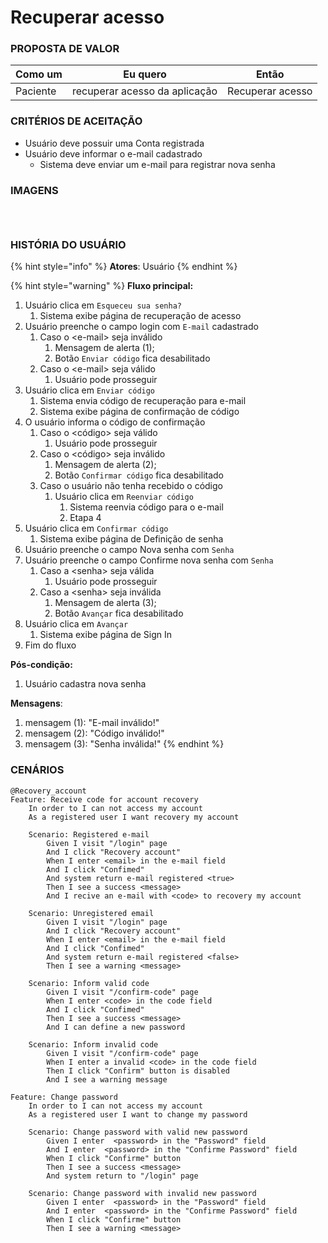 # Recuperar acesso

### PROPOSTA DE VALOR

| Como um  | Eu quero                      | Então            |
| -------- | ----------------------------- | ---------------- |
| Paciente | recuperar acesso da aplicação | Recuperar acesso |

### CRITÉRIOS DE ACEITAÇÃO

* Usuário deve possuir uma Conta registrada
* Usuário deve informar o e-mail cadastrado
  * Sistema deve enviar um e-mail para registrar nova senha

### IMAGENS

<div>

<figure><img src="../../.gitbook/assets/Recuperar acesso - 1.png" alt=""><figcaption></figcaption></figure>

 

<figure><img src="../../.gitbook/assets/Recuperar acesso - 2.png" alt=""><figcaption></figcaption></figure>

 

<figure><img src="../../.gitbook/assets/Recuperar acesso - 3.png" alt=""><figcaption></figcaption></figure>

</div>

### HISTÓRIA DO USUÁRIO

{% hint style="info" %}
**Atores**: Usuário
{% endhint %}

{% hint style="warning" %}
**Fluxo principal:**

1. Usuário clica em `Esqueceu sua senha?`
   1. Sistema exibe página de recuperação de acesso
2. Usuário preenche o campo login com `E-mail` cadastrado
   1. Caso o \<e-mail> seja inválido
      1. Mensagem de alerta (1);
      2. Botão `Enviar código` fica desabilitado
   2. Caso o \<e-mail> seja válido
      1. Usuário pode prosseguir
3. Usuário clica em `Enviar código`
   1. Sistema envia código de recuperação para e-mail
   2. Sistema exibe página de confirmação de código
4. O usuário informa o código de confirmação
   1. Caso o \<código> seja válido
      1. Usuário pode prosseguir
   2. Caso o \<código> seja inválido
      1. Mensagem de alerta (2);
      2. Botão `Confirmar código` fica desabilitado
   3. Caso o usuário não tenha recebido o código
      1. Usuário clica em `Reenviar código`
         1. Sistema reenvia código para o e-mail
         2. Etapa 4
5. Usuário clica em `Confirmar código`
   1. Sistema exibe página de Definição de senha
6. Usuário preenche o campo Nova senha com `Senha`
7. Usuário preenche o campo Confirme nova senha com `Senha`
   1. Caso a \<senha> seja válida
      1. Usuário pode prosseguir
   2. Caso a \<senha> seja inválida
      1. Mensagem de alerta (3);
      2. Botão `Avançar` fica desabilitado
8. Usuário clica em `Avançar`
   1. Sistema exibe página de Sign In
9. Fim do fluxo

**Pós-condição:**

1. Usuário cadastra nova senha

**Mensagens**:

1. mensagem (1): "E-mail inválido!"
2. mensagem (2): "Código inválido!"
3. mensagem (3): "Senha inválida!"
{% endhint %}

### CENÁRIOS

```gherkin
@Recovery_account
Feature: Receive code for account recovery
    In order to I can not access my account
    As a registered user I want recovery my account

    Scenario: Registered e-mail
        Given I visit "/login" page
        And I click "Recovery account"
        When I enter <email> in the e-mail field
        And I click "Confimed"
        And system return e-mail registered <true>
        Then I see a success <message>
        And I recive an e-mail with <code> to recovery my account

    Scenario: Unregistered email
        Given I visit "/login" page
        And I click "Recovery account"
        When I enter <email> in the e-mail field
        And I click "Confimed"
        And system return e-mail registered <false>
        Then I see a warning <message>
        
    Scenario: Inform valid code
        Given I visit "/confirm-code" page
        When I enter <code> in the code field
        And I click "Confimed"
        Then I see a success <message>
        And I can define a new password

    Scenario: Inform invalid code
        Given I visit "/confirm-code" page
        When I enter a invalid <code> in the code field
        Then I click "Confirm" button is disabled
        And I see a warning message

Feature: Change password
    In order to I can not access my account
    As a registered user I want to change my password

    Scenario: Change password with valid new password
        Given I enter  <password> in the "Password" field
        And I enter  <password> in the "Confirme Password" field
        When I click "Confirme" button
        Then I see a success <message>
        And system return to "/login" page

    Scenario: Change password with invalid new password
        Given I enter  <password> in the "Password" field
        And I enter  <password> in the "Confirme Password" field
        When I click "Confirme" button
        Then I see a warning <message> 
```
